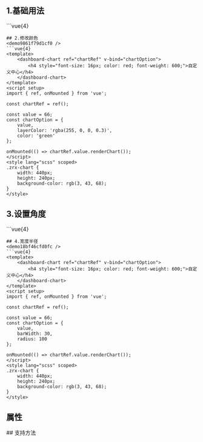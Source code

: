 ## 1.基础用法
<demoe9aa821f39ee />
```vue{4}
<template>
    <dashboard-chart ref="chartRef" :value="66" :max="100">
        <h4 style="font-size: 16px; color: red; font-weight: 600;">自定义中心</h4>
    </dashboard-chart>
    <dashboard-chart ref="chartRef2" :radius="48" :value="66" :startAngle="90" :endAngle="-270" color="#F0465A"></dashboard-chart>
    <dashboard-chart ref="chartRef3" :radius="48" :value="66" :startAngle="90" :endAngle="-270" color="#1BBE8C"></dashboard-chart>
    <dashboard-chart ref="chartRef4" :radius="48" :value="66" :startAngle="90" :endAngle="-270" color="#405FFE"></dashboard-chart>
</template>
<script setup>
import { ref, onMounted } from 'vue';

const chartRef = ref();
const chartRef2 = ref();
const chartRef3 = ref();
const chartRef4 = ref();

const value = 66;
const max = 100;
const chartOption = { value, max };

onMounted(() => {
    chartRef.value.renderChart();
    chartRef2.value.renderChart();
    chartRef3.value.renderChart();
    chartRef4.value.renderChart();
});
</script>
<style lang="scss" scoped>
.zrx-chart {
    height: 240px;
    width: 160px;
    display: inline-block;
    background-color: rgb(3, 43, 68);
    &:nth-child(2) {
        width: 240px;
    }
}
</style>

```
## 2.修改颜色
<demo9861f79d1cf0 />
```vue{4}
<template>
    <dashboard-chart ref="chartRef" v-bind="chartOption">
        <h4 style="font-size: 16px; color: red; font-weight: 600;">自定义中心</h4>
    </dashboard-chart>
</template>
<script setup>
import { ref, onMounted } from 'vue';

const chartRef = ref();

const value = 66;
const chartOption = {
	value,
	layerColor: 'rgba(255, 0, 0, 0.3)',
	color: 'green'
};

onMounted(() => chartRef.value.renderChart());
</script>
<style lang="scss" scoped>
.zrx-chart {
    width: 440px;
    height: 240px;
    background-color: rgb(3, 43, 68);
}
</style>

```
## 3.设置角度
<demoe0aa1b5b0958 />
```vue{4}
<template>
    <dashboard-chart ref="chartRef" v-bind="chartOption">
        <h4 style="font-size: 16px; color: red; font-weight: 600;">自定义中心</h4>
    </dashboard-chart>
</template>
<script setup>
import { ref, onMounted } from 'vue';

const chartRef = ref();

const value = 66;
const chartOption = {
    value,
    startAngle: 120,
    endAngle: -120
};

onMounted(() => chartRef.value.renderChart());
</script>
<style lang="scss" scoped>
.zrx-chart {
    width: 440px;
    height: 240px;
    background-color: rgb(3, 43, 68);
}
</style>

```
## 4.宽度半径
<demo18bf46cfd0fc />
```vue{4}
<template>
    <dashboard-chart ref="chartRef" v-bind="chartOption">
        <h4 style="font-size: 16px; color: red; font-weight: 600;">自定义中心</h4>
    </dashboard-chart>
</template>
<script setup>
import { ref, onMounted } from 'vue';

const chartRef = ref();

const value = 66;
const chartOption = {
    value,
    barWidth: 30,
    radius: 100
};

onMounted(() => chartRef.value.renderChart());
</script>
<style lang="scss" scoped>
.zrx-chart {
    width: 440px;
    height: 240px;
    background-color: rgb(3, 43, 68);
}
</style>

```
## 属性
<demo39b091b2b348 />
## 支持方法
<demo69a2c45af23b />
<script setup>
import demoe9aa821f39ee from '../../document/dashboardChart/1.基础用法.vue'
import demo9861f79d1cf0 from '../../document/dashboardChart/2.修改颜色.vue'
import demoe0aa1b5b0958 from '../../document/dashboardChart/3.设置角度.vue'
import demo18bf46cfd0fc from '../../document/dashboardChart/4.宽度半径.vue'
import demo39b091b2b348 from '../../document/dashboardChart/属性.vue'
import demo69a2c45af23b from '../../document/dashboardChart/支持方法.vue'
</script>